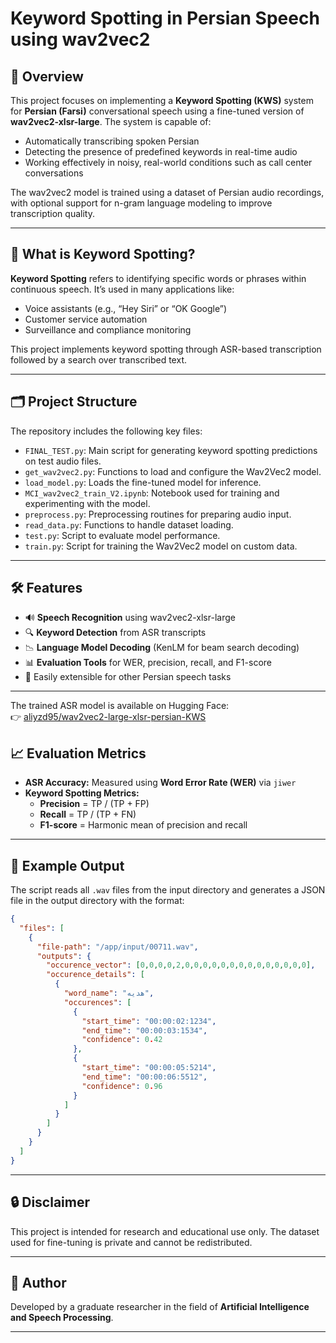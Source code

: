 # Keyword Spotting in Persian Speech using wav2vec2

## 📌 Overview

This project focuses on implementing a **Keyword Spotting (KWS)** system for **Persian (Farsi)** conversational speech using a fine-tuned version of **wav2vec2-xlsr-large**. The system is capable of:

- Automatically transcribing spoken Persian
- Detecting the presence of predefined keywords in real-time audio
- Working effectively in noisy, real-world conditions such as call center conversations

The wav2vec2 model is trained using a dataset of Persian audio recordings, with optional support for n-gram language modeling to improve transcription quality.

---

## 🧠 What is Keyword Spotting?

**Keyword Spotting** refers to identifying specific words or phrases within continuous speech. It’s used in many applications like:

- Voice assistants (e.g., “Hey Siri” or “OK Google”)
- Customer service automation
- Surveillance and compliance monitoring

This project implements keyword spotting through ASR-based transcription followed by a search over transcribed text.

---

## 🗂️ Project Structure

The repository includes the following key files:

- `FINAL_TEST.py`: Main script for generating keyword spotting predictions on test audio files.
- `get_wav2vec2.py`: Functions to load and configure the Wav2Vec2 model.
- `load_model.py`: Loads the fine-tuned model for inference.
- `MCI_wav2vec2_train_V2.ipynb`: Notebook used for training and experimenting with the model.
- `preprocess.py`: Preprocessing routines for preparing audio input.
- `read_data.py`: Functions to handle dataset loading.
- `test.py`: Script to evaluate model performance.
- `train.py`: Script for training the Wav2Vec2 model on custom data.

---

## 🛠️ Features

- 🔊 **Speech Recognition** using wav2vec2-xlsr-large
- 🔍 **Keyword Detection** from ASR transcripts
- 📉 **Language Model Decoding** (KenLM for beam search decoding)
- 📊 **Evaluation Tools** for WER, precision, recall, and F1-score
- 🧪 Easily extensible for other Persian speech tasks

---

The trained ASR model is available on Hugging Face:  
👉 [aliyzd95/wav2vec2-large-xlsr-persian-KWS](https://huggingface.co/aliyzd95/wav2vec2-large-xlsr-persian-KWS)


## 📈 Evaluation Metrics

- **ASR Accuracy:** Measured using **Word Error Rate (WER)** via `jiwer`
- **Keyword Spotting Metrics:**
  - **Precision** = TP / (TP + FP)
  - **Recall** = TP / (TP + FN)
  - **F1-score** = Harmonic mean of precision and recall

---

## 🧪 Example Output


The script reads all `.wav` files from the input directory and generates a JSON file in the output directory with the format:

```json
{
  "files": [
    {
      "file-path": "/app/input/00711.wav",
      "outputs": {
        "occurence_vector": [0,0,0,0,2,0,0,0,0,0,0,0,0,0,0,0,0,0,0],
        "occurence_details": [
          {
            "word_name": "هدیه",
            "occurences": [
              {
                "start_time": "00:00:02:1234",
                "end_time": "00:00:03:1534",
                "confidence": 0.42
              },
              {
                "start_time": "00:00:05:5214",
                "end_time": "00:00:06:5512",
                "confidence": 0.96
              }
            ]
          }
        ]
      }
    }
  ]
}
```

---

## 🔒 Disclaimer

This project is intended for research and educational use only. The dataset used for fine-tuning is private and cannot be redistributed.

---

## 👤 Author

Developed by a graduate researcher in the field of **Artificial Intelligence and Speech Processing**.

---
